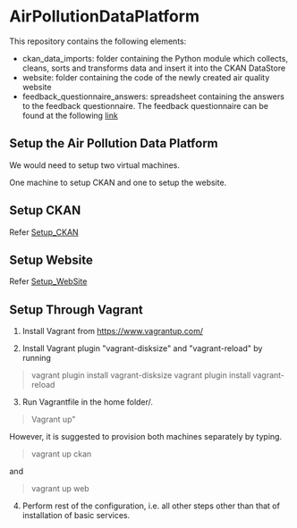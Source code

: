 # AirPollutionDataPlatform

This repository contains the following elements:

- ckan_data_imports: folder containing the Python module which collects, cleans, sorts and transforms data and insert it into the CKAN DataStore
- website: folder containing the code of the newly created air quality website
- feedback_questionnaire_answers: spreadsheet containing the answers to the feedback questionnaire. The feedback questionnaire can be found at the following [link](https://docs.google.com/forms/d/e/1FAIpQLSeOTNNV6iTue6j-o9aMiTcl8vxpfcmScJ_fAiKe0oZNFHkpPA/viewform?usp=sf_link)

## Setup the Air Pollution Data Platform

We would need to setup two virtual machines.

One machine to setup CKAN and one to setup the website.

## Setup CKAN

Refer [Setup_CKAN](./docs/setup_ckan.md)

## Setup Website

Refer [Setup_WebSite](./docs/setup_website.md)

## Setup Through Vagrant

1. Install Vagrant from https://www.vagrantup.com/

2. Install Vagrant plugin "vagrant-disksize" and "vagrant-reload" by running 
 > vagrant plugin install vagrant-disksize 
 > vagrant plugin install vagrant-reload 

3. Run Vagrantfile in the home folder/.
 > Vagrant up"  

However, it is suggested to provision both machines separately by typing.
> vagrant up ckan

and
> vagrant up web

4. Perform rest of the configuration, i.e. all other steps other than that of installation of basic services. 